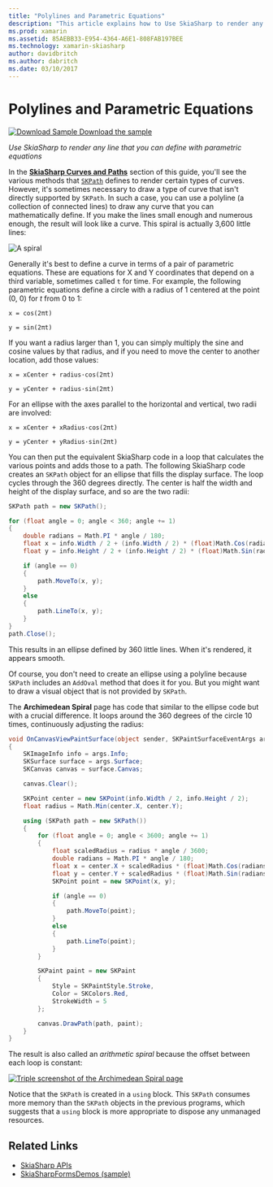 ```yaml
---
title: "Polylines and Parametric Equations"
description: "This article explains how to Use SkiaSharp to render any line that you can define with parametric equations, and demonstrates this with sample code."
ms.prod: xamarin
ms.assetid: 85AEBB33-E954-4364-A6E1-808FAB197BEE
ms.technology: xamarin-skiasharp
author: davidbritch
ms.author: dabritch
ms.date: 03/10/2017
---
```


# Polylines and Parametric Equations

[![Download Sample](~/media/shared/download.png) Download the sample](https://docs.microsoft.com/samples/xamarin/xamarin-forms-samples/skiasharpforms-demos)

_Use SkiaSharp to render any line that you can define with parametric equations_

In the [**SkiaSharp Curves and Paths**](../curves/index.md) section of this guide, you'll see the various methods that [`SKPath`](xref:SkiaSharp.SKPath) defines to render certain types of curves. However, it's sometimes necessary to draw a type of curve that isn't directly supported by `SKPath`. In such a case, you can use a polyline (a collection of connected lines) to draw any curve that you can mathematically define. If you make the lines small enough and numerous enough, the result will look like a curve. This spiral is actually 3,600 little lines:

![](polylines-images/spiralexample.png "A spiral")

Generally it's best to define a curve in terms of a pair of parametric equations. These are equations for X and Y coordinates that depend on a third variable, sometimes called `t` for time. For example, the following parametric equations define a circle with a radius of 1 centered at the point (0, 0) for *t* from 0 to 1:

`x = cos(2πt)`

`y = sin(2πt)`

 If you want a radius larger than 1, you can simply multiply the sine and cosine values by that radius, and if you need to move the center to another location, add those values:

`x = xCenter + radius·cos(2πt)`

`y = yCenter + radius·sin(2πt)`

For an ellipse with the axes parallel to the horizontal and vertical, two radii are involved:

`x = xCenter + xRadius·cos(2πt)`

`y = yCenter + yRadius·sin(2πt)`

You can then put the equivalent SkiaSharp code in a loop that calculates the various points and adds those to a path. The following SkiaSharp code creates an `SKPath` object for an ellipse that fills the display surface. The loop cycles through the 360 degrees directly. The center is half the width and height of the display surface, and so are the two radii:

```csharp
SKPath path = new SKPath();

for (float angle = 0; angle < 360; angle += 1)
{
    double radians = Math.PI * angle / 180;
    float x = info.Width / 2 + (info.Width / 2) * (float)Math.Cos(radians);
    float y = info.Height / 2 + (info.Height / 2) * (float)Math.Sin(radians);

    if (angle == 0)
    {
        path.MoveTo(x, y);
    }
    else
    {
        path.LineTo(x, y);
    }
}
path.Close();
```

This results in an ellipse defined by 360 little lines. When it's rendered, it appears smooth.

Of course, you don't need to create an ellipse using a polyline because `SKPath` includes an `AddOval` method that does it for you. But you might want to draw a visual object that is not provided by `SKPath`.

The **Archimedean Spiral** page has code that similar to the ellipse code but with a crucial difference. It loops around the 360 degrees of the circle 10 times, continuously adjusting the radius:

```csharp
void OnCanvasViewPaintSurface(object sender, SKPaintSurfaceEventArgs args)
{
    SKImageInfo info = args.Info;
    SKSurface surface = args.Surface;
    SKCanvas canvas = surface.Canvas;

    canvas.Clear();

    SKPoint center = new SKPoint(info.Width / 2, info.Height / 2);
    float radius = Math.Min(center.X, center.Y);

    using (SKPath path = new SKPath())
    {
        for (float angle = 0; angle < 3600; angle += 1)
        {
            float scaledRadius = radius * angle / 3600;
            double radians = Math.PI * angle / 180;
            float x = center.X + scaledRadius * (float)Math.Cos(radians);
            float y = center.Y + scaledRadius * (float)Math.Sin(radians);
            SKPoint point = new SKPoint(x, y);

            if (angle == 0)
            {
                path.MoveTo(point);
            }
            else
            {
                path.LineTo(point);
            }
        }

        SKPaint paint = new SKPaint
        {
            Style = SKPaintStyle.Stroke,
            Color = SKColors.Red,
            StrokeWidth = 5
        };

        canvas.DrawPath(path, paint);
    }
}
```

The result is also called an *arithmetic spiral* because the offset between each loop is constant:

[![](polylines-images/archimedeanspiral-small.png "Triple screenshot of the Archimedean Spiral page")](polylines-images/archimedeanspiral-large.png#lightbox "Triple screenshot of the Archimedean Spiral page")

Notice that the `SKPath` is created in a `using` block. This `SKPath` consumes more memory than the `SKPath` objects in the previous programs, which suggests that a `using` block is more appropriate to dispose any unmanaged resources.

## Related Links

- [SkiaSharp APIs](https://docs.microsoft.com/dotnet/api/skiasharp)
- [SkiaSharpFormsDemos (sample)](https://docs.microsoft.com/samples/xamarin/xamarin-forms-samples/skiasharpforms-demos)
